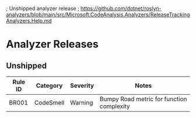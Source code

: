 ﻿; Unshipped analyzer release
; https://github.com/dotnet/roslyn-analyzers/blob/main/src/Microsoft.CodeAnalysis.Analyzers/ReleaseTrackingAnalyzers.Help.md

# Analyzer Releases

## Unshipped
| Rule ID | Category   | Severity | Notes |
|---------|-----------|----------|-------|
| BR001   | CodeSmell | Warning  | Bumpy Road metric for function complexity |